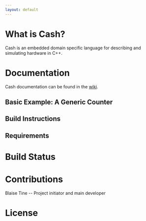 ```yaml
---
layout: default
---
```


# What is Cash?

Cash is an embedded domain specific language for describing and simulating hardware in C++.

# Documentation

Cash documentation can be found in the [wiki](https://github.com/gtcasl/cash/wiki).

## Basic Example: A Generic Counter

## Build Instructions

## Requirements

# Build Status

# Contributions

Blaise Tine -- Project initiator and main developer

# License
